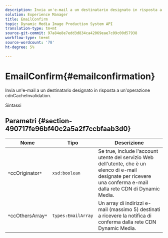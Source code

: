 ```yaml
---
description: Invia un'e-mail a un destinatario designato in risposta a un'operazione cdnCacheInvalidation.
solution: Experience Manager
title: EmailConfirm
topic: Dynamic Media Image Production System API
translation-type: tm+mt
source-git-commit: 97a84e8e7edd3d834ca42069eae7c09c00d57938
workflow-type: tm+mt
source-wordcount: '78'
ht-degree: 5%

---
```



# EmailConfirm{#emailconfirmation}

Invia un&#39;e-mail a un destinatario designato in risposta a un&#39;operazione cdnCacheInvalidation.

Sintassi

## Parametri {#section-490717fe96bf40c2a5a2f7ccbfaab3d0}

| Nome | Tipo | Descrizione |
|---|---|---|
| `*`ccOriginator`*` | `xsd:boolean` | Se true, include l&#39;account utente del servizio Web dell&#39;utente, che è un elenco di e-mail designate per ricevere una conferma e-mail dalla rete CDN di Dynamic Media. |
| `*`ccOthersArray`*` | `types:EmailArray` | Un array di indirizzi e-mail (massimo 5) destinati a ricevere la notifica di conferma dalla rete CDN Dynamic Media. |


